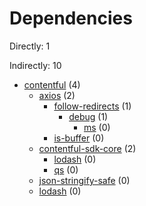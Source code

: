 # Dependencies

Directly: 1

Indirectly: 10

- [contentful](https://www.npmjs.com/package/contentful) (4)
  - [axios](https://www.npmjs.com/package/axios) (2)
    - [follow-redirects](https://www.npmjs.com/package/follow-redirects) (1)
      - [debug](https://www.npmjs.com/package/debug) (1)
        - [ms](https://www.npmjs.com/package/ms) (0)
    - [is-buffer](https://www.npmjs.com/package/is-buffer) (0)
  - [contentful-sdk-core](https://www.npmjs.com/package/contentful-sdk-core) (2)
    - [lodash](https://www.npmjs.com/package/lodash) (0)
    - [qs](https://www.npmjs.com/package/qs) (0)
  - [json-stringify-safe](https://www.npmjs.com/package/json-stringify-safe) (0)
  - [lodash](https://www.npmjs.com/package/lodash) (0)
